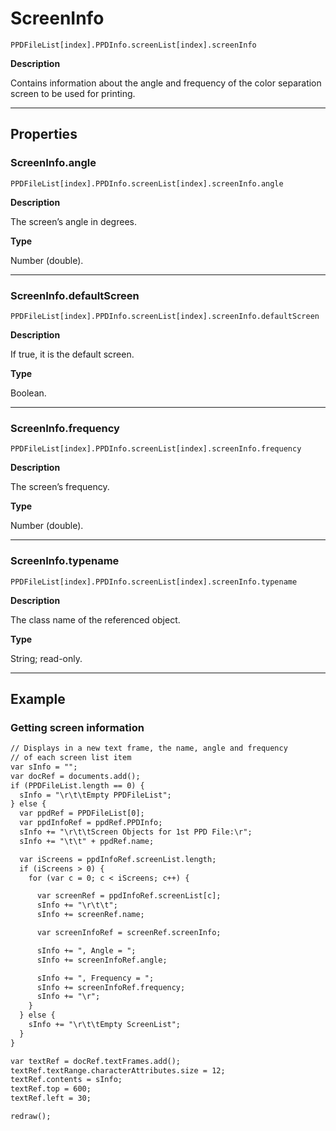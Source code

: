 <a id="jsobjref-screeninfo"></a>

# ScreenInfo

`PPDFileList[index].PPDInfo.screenList[index].screenInfo`

**Description**

Contains information about the angle and frequency of the color separation screen to be used for printing.

---

## Properties

<a id="jsobjref-screeninfo-angle"></a>

### ScreenInfo.angle

`PPDFileList[index].PPDInfo.screenList[index].screenInfo.angle`

**Description**

The screen’s angle in degrees.

**Type**

Number (double).

---

<a id="jsobjref-screeninfo-defaultscreen"></a>

### ScreenInfo.defaultScreen

`PPDFileList[index].PPDInfo.screenList[index].screenInfo.defaultScreen`

**Description**

If true, it is the default screen.

**Type**

Boolean.

---

<a id="jsobjref-screeninfo-frequency"></a>

### ScreenInfo.frequency

`PPDFileList[index].PPDInfo.screenList[index].screenInfo.frequency`

**Description**

The screen’s frequency.

**Type**

Number (double).

---

<a id="jsobjref-screeninfo-typename"></a>

### ScreenInfo.typename

`PPDFileList[index].PPDInfo.screenList[index].screenInfo.typename`

**Description**

The class name of the referenced object.

**Type**

String; read-only.

---

## Example

### Getting screen information

```default
// Displays in a new text frame, the name, angle and frequency
// of each screen list item
var sInfo = "";
var docRef = documents.add();
if (PPDFileList.length == 0) {
  sInfo = "\r\t\tEmpty PPDFileList";
} else {
  var ppdRef = PPDFileList[0];
  var ppdInfoRef = ppdRef.PPDInfo;
  sInfo += "\r\t\tScreen Objects for 1st PPD File:\r";
  sInfo += "\t\t" + ppdRef.name;

  var iScreens = ppdInfoRef.screenList.length;
  if (iScreens > 0) {
    for (var c = 0; c < iScreens; c++) {

      var screenRef = ppdInfoRef.screenList[c];
      sInfo += "\r\t\t";
      sInfo += screenRef.name;

      var screenInfoRef = screenRef.screenInfo;

      sInfo += ", Angle = ";
      sInfo += screenInfoRef.angle;

      sInfo += ", Frequency = ";
      sInfo += screenInfoRef.frequency;
      sInfo += "\r";
    }
  } else {
    sInfo += "\r\t\tEmpty ScreenList";
  }
}

var textRef = docRef.textFrames.add();
textRef.textRange.characterAttributes.size = 12;
textRef.contents = sInfo;
textRef.top = 600;
textRef.left = 30;

redraw();
```
